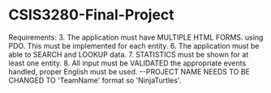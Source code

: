 # CSIS3280-Final-Project
Requirements:
3. The application must have MULTIPLE HTML FORMS.
   using PDO. This must be implemented for each entity.
6. The application must be able to SEARCH and LOOKUP data.
7. STATISTICS must be shown for at least one entity.
8. All input must be VALIDATED the appropriate events handled, proper English must be used.
--PROJECT NAME NEEDS TO BE CHANGED TO 'TeamName' format so 'NinjaTurtles'.
